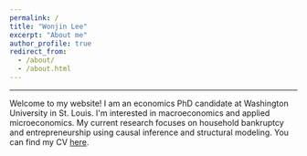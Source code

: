 ```yaml
---
permalink: /
title: "Wonjin Lee"
excerpt: "About me"
author_profile: true
redirect_from: 
  - /about/
  - /about.html
---
```

---
Welcome to my website! I am an economics PhD candidate at Washington University in St. Louis. I'm interested in macroeconomics and applied microeconomics. My current research focuses on household bankruptcy and entrepreneurship using causal inference and structural modeling. You can find my CV [here](https://www.dropbox.com/scl/fi/lk6iiggc3udfy0xo63ja3/wonjinlee_cv.pdf?rlkey=oh43khcvhnlz7oab58ozfh2as&dl=0).

